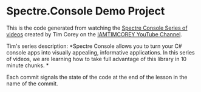 # Spectre.Console Demo Project

This is the code generated from watching the [Spectre Console Series of videos](https://youtu.be/gXAbvu_ZB04?si=cNPVpN4zyeHvyjzU) created by Tim Corey on the [IAMTIMCOREY YouTube Channel](https://www.youtube.com/@IAmTimCorey).

Tim's series description: *Spectre Console allows you to turn your C# console apps into visually appealing, informative applications. In this series of videos, we are learning how to take full advantage of this library in 10 minute chunks. *

Each commit signals the state of the code at the end of the lesson in the name of the commit.

